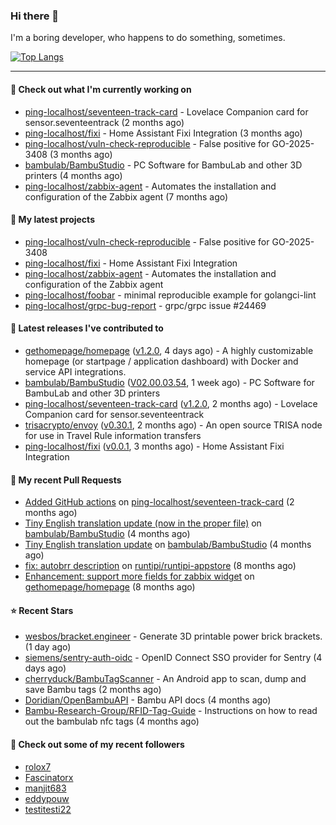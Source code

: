 ### Hi there 👋

I'm a boring developer, who happens to do something, sometimes.

[![Top Langs](https://github-readme-stats.vercel.app/api/top-langs/?username=ping-localhost&langs_count=8&theme=dracula&layout=compact)](https://github.com/anuraghazra/github-readme-stats)

---
#### 👷 Check out what I'm currently working on

- [ping-localhost/seventeen-track-card](https://github.com/ping-localhost/seventeen-track-card) - Lovelace Companion card for sensor.seventeentrack (2 months ago)
- [ping-localhost/fixi](https://github.com/ping-localhost/fixi) - Home Assistant Fixi Integration (3 months ago)
- [ping-localhost/vuln-check-reproducible](https://github.com/ping-localhost/vuln-check-reproducible) - False positive for GO-2025-3408 (3 months ago)
- [bambulab/BambuStudio](https://github.com/bambulab/BambuStudio) - PC Software for BambuLab and other 3D printers (4 months ago)
- [ping-localhost/zabbix-agent](https://github.com/ping-localhost/zabbix-agent) - Automates the installation and configuration of the Zabbix agent (7 months ago)



#### 🌱 My latest projects

- [ping-localhost/vuln-check-reproducible](https://github.com/ping-localhost/vuln-check-reproducible) - False positive for GO-2025-3408
- [ping-localhost/fixi](https://github.com/ping-localhost/fixi) - Home Assistant Fixi Integration
- [ping-localhost/zabbix-agent](https://github.com/ping-localhost/zabbix-agent) - Automates the installation and configuration of the Zabbix agent
- [ping-localhost/foobar](https://github.com/ping-localhost/foobar) - minimal reproducible example for golangci-lint
- [ping-localhost/grpc-bug-report](https://github.com/ping-localhost/grpc-bug-report) - grpc/grpc issue #24469



#### 🔭 Latest releases I've contributed to

- [gethomepage/homepage](https://github.com/gethomepage/homepage) ([v1.2.0](https://github.com/gethomepage/homepage/releases/tag/v1.2.0), 4 days ago) - A highly customizable homepage (or startpage / application dashboard) with Docker and service API integrations.
- [bambulab/BambuStudio](https://github.com/bambulab/BambuStudio) ([V02.00.03.54](https://github.com/bambulab/BambuStudio/releases/tag/V02.00.03.54), 1 week ago) - PC Software for BambuLab and other 3D printers
- [ping-localhost/seventeen-track-card](https://github.com/ping-localhost/seventeen-track-card) ([v1.2.0](https://github.com/ping-localhost/seventeen-track-card/releases/tag/v1.2.0), 2 months ago) - Lovelace Companion card for sensor.seventeentrack
- [trisacrypto/envoy](https://github.com/trisacrypto/envoy) ([v0.30.1](https://github.com/trisacrypto/envoy/releases/tag/v0.30.1), 2 months ago) - An open source TRISA node for use in Travel Rule information transfers
- [ping-localhost/fixi](https://github.com/ping-localhost/fixi) ([v0.0.1](https://github.com/ping-localhost/fixi/releases/tag/v0.0.1), 3 months ago) - Home Assistant Fixi Integration



#### 🔨 My recent Pull Requests

- [Added GitHub actions](https://github.com/ping-localhost/seventeen-track-card/pull/14) on [ping-localhost/seventeen-track-card](https://github.com/ping-localhost/seventeen-track-card) (2 months ago)
- [Tiny English translation update (now in the proper file)](https://github.com/bambulab/BambuStudio/pull/5559) on [bambulab/BambuStudio](https://github.com/bambulab/BambuStudio) (4 months ago)
- [Tiny English translation update](https://github.com/bambulab/BambuStudio/pull/5521) on [bambulab/BambuStudio](https://github.com/bambulab/BambuStudio) (4 months ago)
- [fix: autobrr description](https://github.com/runtipi/runtipi-appstore/pull/4668) on [runtipi/runtipi-appstore](https://github.com/runtipi/runtipi-appstore) (8 months ago)
- [Enhancement: support more fields for zabbix widget](https://github.com/gethomepage/homepage/pull/3931) on [gethomepage/homepage](https://github.com/gethomepage/homepage) (8 months ago)



#### ⭐ Recent Stars

- [wesbos/bracket.engineer](https://github.com/wesbos/bracket.engineer) - Generate 3D printable power brick brackets. (1 day ago)
- [siemens/sentry-auth-oidc](https://github.com/siemens/sentry-auth-oidc) - OpenID Connect SSO provider for Sentry (4 days ago)
- [cherryduck/BambuTagScanner](https://github.com/cherryduck/BambuTagScanner) - An Android app to scan, dump and save Bambu tags (2 months ago)
- [Doridian/OpenBambuAPI](https://github.com/Doridian/OpenBambuAPI) - Bambu API docs (4 months ago)
- [Bambu-Research-Group/RFID-Tag-Guide](https://github.com/Bambu-Research-Group/RFID-Tag-Guide) - Instructions on how to read out the bambulab nfc tags (4 months ago)



#### 👯 Check out some of my recent followers

- [rolox7](https://github.com/rolox7)
- [Fascinatorx](https://github.com/Fascinatorx)
- [manjit683](https://github.com/manjit683)
- [eddypouw](https://github.com/eddypouw)
- [testitesti22](https://github.com/testitesti22)

